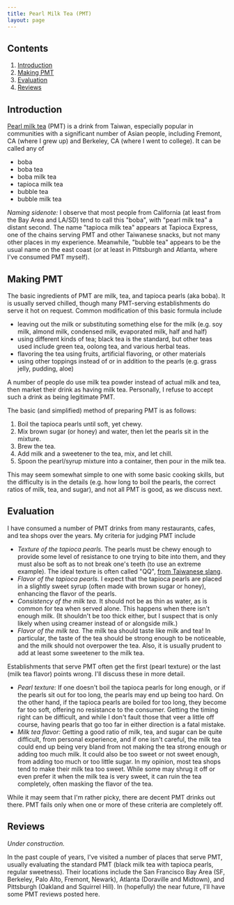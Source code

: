 ```yaml
---
title: Pearl Milk Tea (PMT)
layout: page
---
```


## Contents

1. [Introduction](#introduction)
2. [Making PMT](#making-pmt)
3. [Evaluation](#evaluation)
4. [Reviews](#reviews)

## Introduction

[Pearl milk tea](https://en.wikipedia.org/wiki/Bubble_tea) (PMT) is
a drink from Taiwan, especially popular in communities with a significant
number of Asian people, including Fremont, CA (where I grew up) and
Berkeley, CA (where I went to college). It can be called any of

* boba
* boba tea
* boba milk tea
* tapioca milk tea
* bubble tea
* bubble milk tea

_Naming sidenote:_ I observe that most people from California (at least from the
Bay Area and LA/SD) tend to call this "boba", with "pearl milk tea" a distant
second. The name "tapioca milk tea" appears at Tapioca Express, one of the
chains serving PMT and other Taiwanese snacks, but not many other places
in my experience. Meanwhile, "bubble tea" appears to be the usual name
on the east coast (or at least in Pittsburgh and Atlanta, where I've
consumed PMT myself).

## Making PMT

The basic ingredients of PMT are milk, tea, and tapioca pearls (aka boba).
It is usually served chilled, though many PMT-serving establishments do serve
it hot on request. Common modification of this basic formula include

* leaving out the milk or substituting something else for the milk
(e.g. soy milk, almond milk, condensed milk, evaporated milk, half and half)
* using different kinds of tea; black tea is the standard, but other teas used
include green tea, oolong tea, and various herbal teas.
* flavoring the tea using fruits, artificial flavoring, or other materials
* using other toppings instead of or in addition to the pearls (e.g. grass jelly,
pudding, aloe)

A number of people do use milk tea powder instead of actual milk and tea,
then market their drink as having milk tea. Personally, I refuse to accept such
a drink as being legitimate PMT.

The basic (and simplified) method of preparing PMT is as follows:

1. Boil the tapioca pearls until soft, yet chewy.
2. Mix brown sugar (or honey) and water, then let the pearls sit in the mixture.
3. Brew the tea.
4. Add milk and a sweetener to the tea, mix, and let chill.
5. Spoon the pearl/syrup mixture into a container, then pour in the milk tea.

This may seem somewhat simple to one with some basic cooking skills, but the
difficulty is in the details (e.g. how long to boil the pearls, the correct
ratios of milk, tea, and sugar), and not all PMT is good, as we discuss next.

## Evaluation

I have consumed a number of PMT drinks from many restaurants, cafes, and tea
shops over the years. My criteria for judging PMT include

* _Texture of the tapioca pearls._ The pearls must be chewy enough to provide some
level of resistance to one trying to bite into them, and they must also be soft
as to not break one's teeth (to use an extreme example). The ideal texture is
often called "QQ", [from Taiwanese slang](http://languagelog.ldc.upenn.edu/nll/?p=2252).
* _Flavor of the tapioca pearls._ I expect that the tapioca pearls are placed
in a slightly sweet syrup (often made with brown sugar or honey), enhancing the
flavor of the pearls.
* _Consistency of the milk tea._  It should not be as thin as water,
as is common for tea when served alone. This happens when there isn't enough milk.
(It shouldn't be too thick either, but I suspect that is only likely when using
creamer instead of or alongside milk.)
* _Flavor of the milk tea._ The milk tea should taste like milk and tea!
In particular, the taste of the tea should be strong enough to be noticeable,
and the milk should not overpower the tea. Also, it is usually prudent to
add at least some sweetener to the milk tea.

Establishments that serve PMT often get the first (pearl texture) or
the last (milk tea flavor) points wrong. I'll discuss these in more detail.

* _Pearl texture:_ If one doesn't boil the tapioca pearls
for long enough, or if the pearls sit out for too long, the pearls may end up
being too hard. On the other hand, if the tapioca pearls are boiled for too long,
they become far too soft, offering no resistance to the consumer. Getting the
timing right can be difficult, and while I don't fault those that veer a little
off course, having pearls that go too far in either direction is a fatal mistake.
* _Milk tea flavor:_ Getting a good ratio of milk, tea, and sugar can be quite
difficult, from personal experience, and if one isn't careful, the milk tea could
end up being very bland from not making the tea strong enough or adding too much milk.
It could also be too sweet or not sweet enough, from adding too much or too little sugar.
In my opinion, most tea shops tend to make their milk tea too sweet. While some
may shrug it off or even prefer it when the milk tea is very sweet, it can ruin
the tea completely, often masking the flavor of the tea.

While it may seem that I'm rather picky, there are decent PMT drinks out there.
PMT fails only when one or more of these criteria are completely off.

## Reviews

_Under construction._

In the past couple of years, I've visited a number of places
that serve PMT, usually evaluating the standard PMT (black milk tea with tapioca pearls,
regular sweetness). Their locations include the San Francisco Bay Area
(SF, Berkeley, Palo Alto, Fremont, Newark), Atlanta (Doraville and Midtown), and
Pittsburgh (Oakland and Squirrel Hill). In (hopefully) the near future,
I'll have some PMT reviews posted here.
